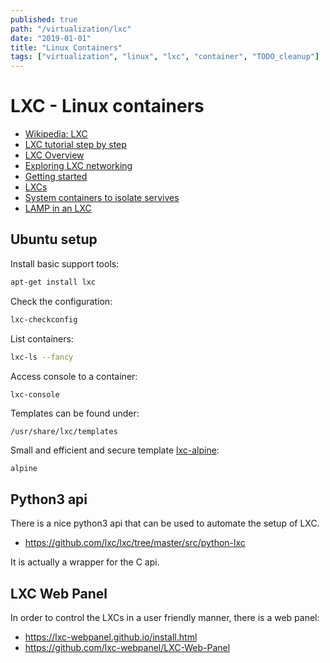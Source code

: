 ```yaml
---
published: true
path: "/virtualization/lxc"
date: "2019-01-01"
title: "Linux Containers"
tags: ["virtualization", "linux", "lxc", "container", "TODO_cleanup"]
---
```

# LXC - Linux containers

* [Wikipedia: LXC](https://en.wikipedia.org/wiki/LXC)
* [LXC tutorial step by step](https://www.stgraber.org/2013/12/20/lxc-1-0-blog-post-series/)
* [LXC Overview](https://blogs.oracle.com/developers/linux-containers-part-1:-overview-v2)
* [Exploring LXC networking](http://containerops.org/2013/11/19/lxc-networking/)
* [Getting started](https://www.digitalocean.com/community/tutorials/getting-started-with-lxc-on-an-ubuntu-13-04-vps)
* [LXCs](https://blogs.oracle.com/developers/linux-container-lxc-part-2:-working-with-containers-v2)
* [System containers to isolate servives](http://www.techrepublic.com/blog/linux-and-open-source/how-to-create-lxc-system-containers-to-isolate-services/)
* [LAMP in an LXC](http://www.zyisrad.com/linux-apache-mysql-php-in-an-lxc-container/)

## Ubuntu setup

Install basic support tools:

```bash
apt-get install lxc
```

Check the configuration:

```bash
lxc-checkconfig
```

List containers:

```bash
lxc-ls --fancy
```

Access console to a container:

```bash
lxc-console
```

Templates can be found under:

```
/usr/share/lxc/templates
```

Small and efficient and secure template [lxc-alpine](http://www.alpinelinux.org/):

    alpine

## Python3 api

There is a nice python3 api that can be used to automate the setup of LXC.

* https://github.com/lxc/lxc/tree/master/src/python-lxc

It is actually a wrapper for the C api.

## LXC Web Panel

In order to control the LXCs in a user friendly manner, there is a web panel:

* https://lxc-webpanel.github.io/install.html
* https://github.com/lxc-webpanel/LXC-Web-Panel
